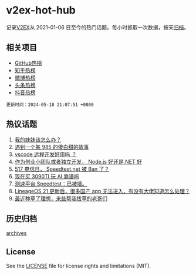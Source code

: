 # v2ex-hot-hub

 记录[V2EX](https://www.v2ex.com/)从 2021-01-06 日至今的热门话题。每小时抓取一次数据，按天[归档](archives)。
 
 ## 相关项目

- [GitHub热榜](https://github.com/lonnyzhang423/github-hot-hub)
- [知乎热榜](https://github.com/lonnyzhang423/zhihu-hot-hub)
- [微博热榜](https://github.com/lonnyzhang423/weibo-hot-hub)
- [头条热榜](https://github.com/lonnyzhang423/toutiao-hot-hub)
- [抖音热榜](https://github.com/lonnyzhang423/douyin-hot-hub)


 `更新时间：2024-05-18 21:07:51 +0800`

## 热议话题

1. [我的妹妹该怎么办？](https://www.v2ex.com/t/1041821)
1. [遇到一个某 985 的傻白甜的故事](https://www.v2ex.com/t/1041838)
1. [vscode 远程开发好用吗 ？](https://www.v2ex.com/t/1041758)
1. [作为创业小团队或者独立开发， Node.js 好还是.NET 好](https://www.v2ex.com/t/1041784)
1. [517 电信日， Speedtest.net 被 Ban 了？](https://www.v2ex.com/t/1041747)
1. [现在买 3090TI 玩 AI 靠谱吗](https://www.v2ex.com/t/1041781)
1. [测速平台 Speedtest：已被墙。](https://www.v2ex.com/t/1041805)
1. [LineageOS 21 更新后，很多国产 app 无法进入，有没有大佬知道怎么处理？](https://www.v2ex.com/t/1041752)
1. [最近种草了理想，来些帮我拔草的老哥们](https://www.v2ex.com/t/1041801)

## 历史归档

[archives](archives)

## License

See the [LICENSE](LICENSE) file for license rights and limitations (MIT).
